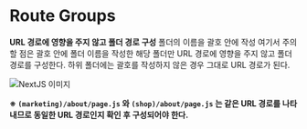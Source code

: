 # Route Groups

**URL 경로에 영향을 주지 않고 폴더 경로 구성**
폴더의 이름을 괄호 안에 작성
여기서 주의할 점은 괄호 안에 폴더 이름을 작성한 해당 폴더만 URL 경로에 영향을 주지 않고 폴더 경로를 구성한다. 하위 폴더에는 괄호를 작성하지 않은 경우 그대로 URL 경로가 된다.

![NextJS 이미지](https://github.com/JunhOpportunity/deep-next/assets/89464762/25316846-9edb-42dd-8972-c9c900099705)


**※ `(marketing)/about/page.js` 와 `(shop)/about/page.js` 는 같은 URL 경로를 나타내므로 동일한 URL 경로인지 확인 후 구성되어야 한다.**
